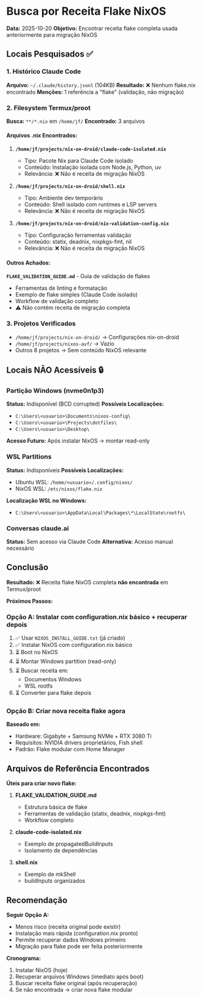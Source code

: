 # Busca por Receita Flake NixOS

**Data:** 2025-10-20
**Objetivo:** Encontrar receita flake completa usada anteriormente para migração NixOS

## Locais Pesquisados ✅

### 1. Histórico Claude Code
**Arquivo:** `~/.claude/history.jsonl` (104KB)
**Resultado:** ❌ Nenhum flake.nix encontrado
**Menções:** 1 referência a "flake" (validação, não migração)

### 2. Filesystem Termux/proot
**Busca:** `**/*.nix` em `/home/jf/`
**Encontrado:** 3 arquivos

#### Arquivos .nix Encontrados:

1. **`/home/jf/projects/nix-on-droid/claude-code-isolated.nix`**
   - Tipo: Pacote Nix para Claude Code isolado
   - Conteúdo: Instalação isolada com Node.js, Python, uv
   - Relevância: ❌ Não é receita de migração NixOS

2. **`/home/jf/projects/nix-on-droid/shell.nix`**
   - Tipo: Ambiente dev temporário
   - Conteúdo: Shell isolado com runtimes e LSP servers
   - Relevância: ❌ Não é receita de migração NixOS

3. **`/home/jf/projects/nix-on-droid/nix-validation-config.nix`**
   - Tipo: Configuração ferramentas validação
   - Conteúdo: statix, deadnix, nixpkgs-fmt, nil
   - Relevância: ❌ Não é receita de migração NixOS

#### Outros Achados:

**`FLAKE_VALIDATION_GUIDE.md`** - Guia de validação de flakes
- Ferramentas de linting e formatação
- Exemplo de flake simples (Claude Code isolado)
- Workflow de validação completo
- ⚠️ Não contém receita de migração completa

### 3. Projetos Verificados

- `/home/jf/projects/nix-on-droid/` → Configurações nix-on-droid
- `/home/jf/projects/nixos-avf/` → Vazio
- Outros 8 projetos → Sem conteúdo NixOS relevante

## Locais NÃO Acessíveis 🔒

### Partição Windows (nvme0n1p3)
**Status:** Indisponível (BCD corrupted)
**Possíveis Localizações:**
- `C:\Users\<usuario>\Documents\nixos-config\`
- `C:\Users\<usuario>\Projects\dotfiles\`
- `C:\Users\<usuario>\Desktop\`

**Acesso Futuro:** Após instalar NixOS → montar read-only

### WSL Partitions
**Status:** Indisponíveis
**Possíveis Localizações:**
- Ubuntu WSL: `/home/<usuario>/.config/nixos/`
- NixOS WSL: `/etc/nixos/flake.nix`

**Localização WSL no Windows:**
- `C:\Users\<usuario>\AppData\Local\Packages\*\LocalState\rootfs\`

### Conversas claude.ai
**Status:** Sem acesso via Claude Code
**Alternativa:** Acesso manual necessário

## Conclusão

**Resultado:** ❌ Receita flake NixOS completa **não encontrada** em Termux/proot

**Próximos Passos:**

### Opção A: Instalar com configuration.nix básico + recuperar depois
1. ✅ Usar `NIXOS_INSTALL_GUIDE.txt` (já criado)
2. ✅ Instalar NixOS com configuration.nix básico
3. ⏳ Boot no NixOS
4. ⏳ Montar Windows partition (read-only)
5. ⏳ Buscar receita em:
   - Documentos Windows
   - WSL rootfs
6. ⏳ Converter para flake depois

### Opção B: Criar nova receita flake agora
**Baseado em:**
- Hardware: Gigabyte + Samsung NVMe + RTX 3080 Ti
- Requisitos: NVIDIA drivers proprietários, Fish shell
- Padrão: Flake modular com Home Manager

## Arquivos de Referência Encontrados

**Úteis para criar novo flake:**

1. **FLAKE_VALIDATION_GUIDE.md**
   - Estrutura básica de flake
   - Ferramentas de validação (statix, deadnix, nixpkgs-fmt)
   - Workflow completo

2. **claude-code-isolated.nix**
   - Exemplo de propagatedBuildInputs
   - Isolamento de dependências

3. **shell.nix**
   - Exemplo de mkShell
   - buildInputs organizados

## Recomendação

**Seguir Opção A:**
- Menos risco (receita original pode existir)
- Instalação mais rápida (configuration.nix pronto)
- Permite recuperar dados Windows primeiro
- Migração para flake pode ser feita posteriormente

**Cronograma:**
1. Instalar NixOS (hoje)
2. Recuperar arquivos Windows (imediato após boot)
3. Buscar receita flake original (após recuperação)
4. Se não encontrada → criar nova flake modular
